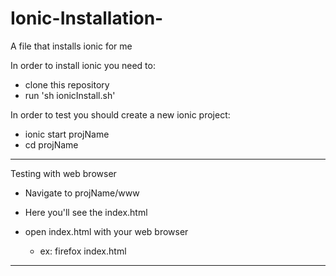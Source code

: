 # Ionic-Installation-
A file that installs ionic for me

In order to install ionic you need to:
   * clone this repository
   * run 'sh ionicInstall.sh'

In order to test you should create a new ionic project:

   * ionic start projName
   * cd projName


*********************************************************
Testing with web browser

* Navigate to projName/www
* Here you'll see the index.html

* open index.html with your web browser
  * ex: firefox index.html

*********************************************************